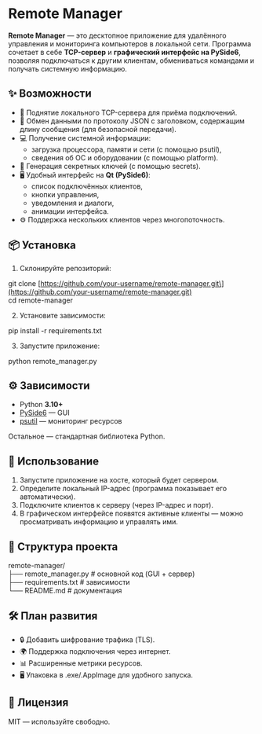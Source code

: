 # **Remote Manager**

**Remote Manager** — это десктопное приложение для удалённого управления и мониторинга компьютеров в локальной сети. Программа сочетает в себе **TCP-сервер** и **графический интерфейс на PySide6**, позволяя подключаться к другим клиентам, обмениваться командами и получать системную информацию.

## **✨ Возможности**

* 🚀 Поднятие локального TCP-сервера для приёма подключений.  
* 📡 Обмен данными по протоколу JSON с заголовком, содержащим длину сообщения (для безопасной передачи).  
* 💻 Получение системной информации:  
  * загрузка процессора, памяти и сети (с помощью psutil),  
  * сведения об ОС и оборудовании (с помощью platform).  
* 🔑 Генерация секретных ключей (с помощью secrets).  
* 🖥 Удобный интерфейс на **Qt (PySide6)**:  
  * список подключённых клиентов,  
  * кнопки управления,  
  * уведомления и диалоги,  
  * анимации интерфейса.  
* ⚙️ Поддержка нескольких клиентов через многопоточность.

## **📦 Установка**

1. Склонируйте репозиторий:

git clone \[https://github.com/your-username/remote-manager.git\](https://github.com/your-username/remote-manager.git)  
cd remote-manager

2. Установите зависимости:

pip install \-r requirements.txt

3. Запустите приложение:

python remote\_manager.py

## **⚙️ Зависимости**

* Python **3.10+**  
* [PySide6](https://pypi.org/project/PySide6/) — GUI  
* [psutil](https://pypi.org/project/psutil/) — мониторинг ресурсов

Остальное — стандартная библиотека Python.

## **🚀 Использование**

1. Запустите приложение на хосте, который будет сервером.  
2. Определите локальный IP-адрес (программа показывает его автоматически).  
3. Подключите клиентов к серверу (через IP-адрес и порт).  
4. В графическом интерфейсе появятся активные клиенты — можно просматривать информацию и управлять ими.

## **📂 Структура проекта**

remote-manager/  
├── remote\_manager.py \# основной код (GUI \+ сервер)  
├── requirements.txt \# зависимости  
└── README.md \# документация

## **🛠 План развития**

* 🔒 Добавить шифрование трафика (TLS).  
* 🌍 Поддержка подключения через интернет.  
* 📊 Расширенные метрики ресурсов.  
* 🖥 Упаковка в .exe/.AppImage для удобного запуска.

## **📜 Лицензия**

MIT — используйте свободно.